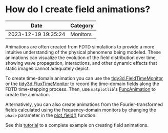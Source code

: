 # How do I create field animations?

| Date       | Category    |
|------------|-------------|
| 2023-12-19 19:35:24 | Monitors |


Animations are often created from FDTD simulations to provide a more intuitive understanding of the physical phenomena being modeled. These animations can visualize the evolution of the field distribution over time, showing wave propagation, interactions, and other dynamic effects that static images cannot adequately depict. 

 

To create time-domain animation you can use the <a target="_blank" rel="noopener" href="https://docs.flexcompute.com/projects/tidy3d/en/latest/_autosummary/tidy3d.FieldTimeMonitor.html#tidy3d.FieldTimeMonitor">tidy3d.FieldTimeMonitor</a> or the <a target="_blank" rel="noopener" href="https://docs.flexcompute.com/projects/tidy3d/en/latest/_autosummary/tidy3d.FluxTimeMonitor.html#tidy3d.FluxTimeMonitor">tidy3d.FluxTimeMonitor</a> to record the time-domain fields along the FDTD time-stepping process. Then, use <code>matplotlib</code>'s <a target="_blank" rel="noopener" href="https://matplotlib.org/stable/api/_as_gen/matplotlib.animation.FuncAnimation.html">FuncAnimation</a> to create the animation.

 

Alternatively, you can also create animations from the Fourier-transformed fields calculated using the frequency-domain monitors by changing the <code>phase</code> parameter in the <a target="_blank" rel="noopener" href="https://docs.flexcompute.com/projects/tidy3d/en/latest/_autosummary/tidy3d.SimulationData.html#tidy3d.SimulationData.plot_field">plot_field()</a> function.

 

See this <a href="https://www.flexcompute.com/tidy3d/examples/notebooks/AnimationTutorial/">tutorial</a> to a complete example on creating field animations.